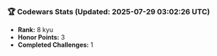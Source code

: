 ### 🏆 Codewars Stats (Updated: 2025-07-29 03:02:26 UTC)

- **Rank:** 8 kyu
- **Honor Points:** 3
- **Completed Challenges:** 1
